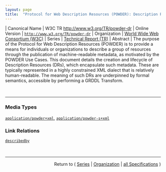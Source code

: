```yaml
---
layout: page
title:  "Protocol for Web Description Resources (POWDER): Description Resources"
---
```


| Canonical Name | W3C TR http://www.w3.org/TR/powder-dr
| Online Version | [`http://www.w3.org/TR/powder-dr`](http://www.w3.org/TR/powder-dr)
| Organization | [World Wide Web Consortium (W3C)](..  "List of specification series by this organization")
| Series | [Technical Report (TR)](.  "List of specifications in this series")
| Abstract | The purpose of the Protocol for Web Description Resources (POWDER) is to provide a means for individuals or organizations to describe a group of resources through the publication of machine-readable metadata, as motivated by the POWDER Use Cases. This document details the creation and lifecycle of Description Resources (DRs), which encapsulate such metadata. These are typically represented in a highly constrained XML dialect that is relatively human-readable. The meaning of such DRs are underpinned by formal semantics, accessible by performing a GRDDL Transform.

<br/>
<hr/>

### Media Types

[`application/powder+xml`](/concepts/media-type/application/powder+xml ""), [`application/powder-s+xml`](/concepts/media-type/application/powder-s+xml "")

### Link Relations

[`describedby`](/concepts/link-relation/describedby "The relationship A 'describedby' B asserts that resource B provides a description of resource A. There are no constraints on the format or representation of either A or B, neither are there any further constraints on either resource.")



<br/>
<hr/>

<p style="text-align: right">Return to ( <a href="./">Series</a> | <a href="../">Organization</a> | <a href="../../">all Specifications</a> )</p>